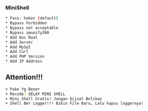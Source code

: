 ### MiniShell

```bash
* Pass: heker (default)
* Bypass Forbidden
* Bypass not acceptable
* Bypass imunify360
* Add Doc Root
* Add Server
* Add MySql
* Add Curl
* Add PHP Version
* Add IP Address
```

## Attention!!!

```bash
+ Pake Yg Bener
+ Recode? GELAY MINI SHELL
+ Mini Shell Gratis! Jangan Dijual Belikan
+ Shell Ber Logger!!! Bikin File Baru, Lalu hapus loggernya!
```
